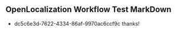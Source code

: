 ## OpenLocalization Workflow Test MarkDown
* dc5c6e3d-7622-4334-86af-9970ac6ccf9c thanks!

<!--HONumber=Aug16_HO1-->


